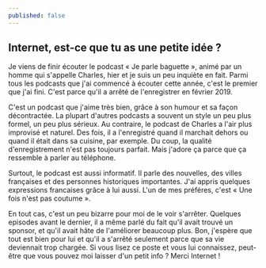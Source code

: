 ```yaml
---
published: false
---
```

## Internet, est-ce que tu as une petite idée ?

Je viens de finir écouter le podcast « Je parle baguette », animé par un homme qui s'appelle Charles, hier et je suis un peu inquiète en fait. Parmi tous les podcasts que j'ai commencé à écouter cette année, c'est le premier que j'ai fini. C'est parce qu'il a arrêté de l'enregistrer en février 2019.

C'est un podcast que j'aime très bien, grâce à son humour et sa façon décontractée. La plupart d'autres podcasts a souvent un style un peu plus formel, un peu plus sérieux. Au contraire, le podcast de Charles a l'air plus improvisé et naturel. Des fois, il a l'enregistré quand il marchait dehors ou quand il était dans sa cuisine, par exemple. Du coup, la qualité d'enregistrement n'est pas toujours parfait. Mais j'adore ça parce que ça ressemble à parler au téléphone. 

Surtout, le podcast est aussi informatif. Il parle des nouvelles, des villes françaises et des personnes historiques importantes. J'ai appris quelques expressions francaises grâce à lui aussi. L'un de mes préféres, c'est « Une fois n'est pas coutume ».

En tout cas, c'est un peu bizarre pour moi de le voir s'arrêter. Quelques episodes avant le dernier, il a même parlé du fait qu'il avait trouvé un sponsor, et qu'il avait hâte de l'améliorer beaucoup plus. Bon, j'espère que tout est bien pour lui et qu'il a s'arrêté seulement parce que sa vie deviennait trop chargée. Si vous lisez ce poste et vous lui connaissez, peut-être que vous pouvez moi laisser d'un petit info  ? Merci Internet !

